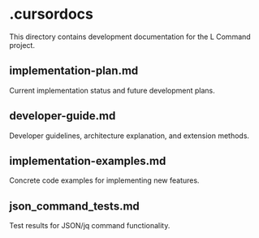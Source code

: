 # .cursordocs

This directory contains development documentation for the L Command project.

## implementation-plan.md
Current implementation status and future development plans.

## developer-guide.md
Developer guidelines, architecture explanation, and extension methods.

## implementation-examples.md
Concrete code examples for implementing new features.

## json_command_tests.md
Test results for JSON/jq command functionality.
